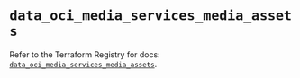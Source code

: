 # `data_oci_media_services_media_assets`

Refer to the Terraform Registry for docs: [`data_oci_media_services_media_assets`](https://registry.terraform.io/providers/oracle/oci/6.18.0/docs/data-sources/media_services_media_assets).

